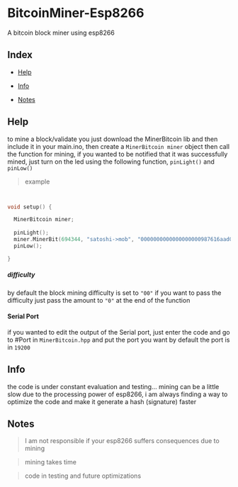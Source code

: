 # BitcoinMiner-Esp8266

A bitcoin block miner using esp8266


## Index


- [Help](#help)

- [Info](#info)

- [Notes](#notes)

## Help 

to mine a block/validate you just download the MinerBitcoin lib and 
then include it in your main.ino, then create a `MinerBitcoin miner` object 
then call the function for mining, if you wanted to be notified that it 
was successfully mined, just turn on the led using the following function, `pinLight()` and `pinLow()`

> example 

```C++


void setup() {

  MinerBitcoin miner;
  
  pinLight();
  miner.MinerBit(694344, "satoshi->mob", "0000000000000000000987616aad095254ca83a34abd34c483057417c03dff6f", "00000000000000000000");
  pinLow();

}

```
##### difficulty 
by default the block mining difficulty is set to `"00"` 
if you want to pass the difficulty 
just pass the amount to `"0"` at the end of the function


#### Serial Port

if you wanted to edit the output of the Serial port, 
just enter the code and go to 
#Port in `MinerBitcoin.hpp` and put the port you want
by default the port is in `19200`


## Info


the code is under constant evaluation and testing... mining can be a little slow due to 
the processing power of esp8266, i am always finding a way to optimize 
the code and make it generate a hash (signature) faster

## Notes

> I am not responsible if your esp8266 suffers consequences due to mining

> mining takes time

> code in testing and future optimizations
